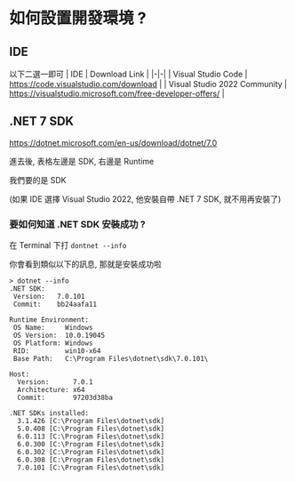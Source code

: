 # 如何設置開發環境 ?

## IDE
以下二選一即可
| IDE | Download Link |
|-|-|
| Visual Studio Code | https://code.visualstudio.com/download |
| Visual Studio 2022 Community | https://visualstudio.microsoft.com/free-developer-offers/ |

## .NET 7 SDK
https://dotnet.microsoft.com/en-us/download/dotnet/7.0

進去後, 表格左邊是 SDK, 右邊是 Runtime

我們要的是 SDK

(如果 IDE 選擇 Visual Studio 2022, 他安裝自帶 .NET 7 SDK, 就不用再安裝了)

### 要如何知道 .NET SDK 安裝成功 ?
在 Terminal 下打 `dontnet --info`

你會看到類似以下的訊息, 那就是安裝成功啦

```
> dotnet --info
.NET SDK:
 Version:   7.0.101
 Commit:    bb24aafa11

Runtime Environment:
 OS Name:     Windows
 OS Version:  10.0.19045
 OS Platform: Windows
 RID:         win10-x64
 Base Path:   C:\Program Files\dotnet\sdk\7.0.101\

Host:
  Version:      7.0.1
  Architecture: x64
  Commit:       97203d38ba

.NET SDKs installed:
  3.1.426 [C:\Program Files\dotnet\sdk]
  5.0.408 [C:\Program Files\dotnet\sdk]
  6.0.113 [C:\Program Files\dotnet\sdk]
  6.0.300 [C:\Program Files\dotnet\sdk]
  6.0.302 [C:\Program Files\dotnet\sdk]
  6.0.308 [C:\Program Files\dotnet\sdk]
  7.0.101 [C:\Program Files\dotnet\sdk]
```


